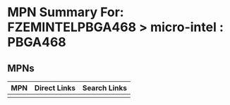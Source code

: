 



# MPN Summary For: FZEMINTELPBGA468 > micro-intel : PBGA468

## MPNs
  

|MPN|Direct Links|Search Links|
| :--- | :--- | :--- |
||||
